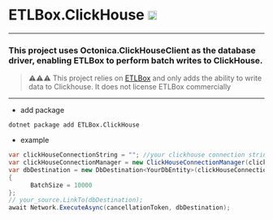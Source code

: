 # ETLBox.ClickHouse <a href="https://www.nuget.org/packages/ETLBox.ClickHouse/"><img src="http://img.shields.io/nuget/v/ETLBox.ClickHouse.svg?style=flat-square" alt="NuGet version" height="18"></a>

----

### This project uses Octonica.ClickHouseClient as the database driver, enabling ETLBox to perform batch writes to ClickHouse.

> ⚠️⚠️⚠️ This project relies on <a href="https://www.etlbox.net/">ETLBox</a> and only adds the ability to write data to Clickhouse. It does not license ETLBox commercially

----
- add package
```shell
dotnet package add ETLBox.ClickHouse
```
- example
```c#
var clickHouseConnectionString = ""; //your clickhouse connection string 
var clickHouseConnectionManager = new ClickHouseConnectionManager(clickHouseConnectionString);
var dbDestination = new DbDestination<YourDbEntity>(clickHouseConnectionManager, "your_table_name")
{
      BatchSize = 10000
};
// your_source.LinkTo(dbDestination);
await Network.ExecuteAsync(cancellationToken, dbDestination);
```